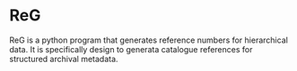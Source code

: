 # ReG
ReG is a python program that generates reference numbers for hierarchical data. It is specifically design to generata catalogue references for structured archival metadata.
